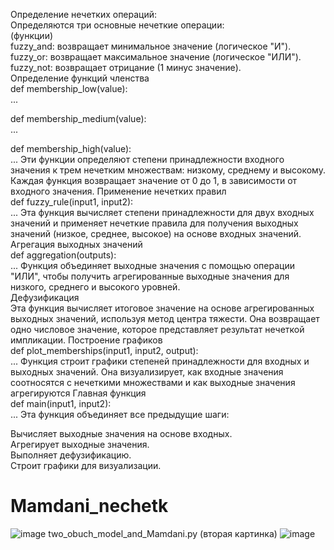 
Определение нечетких операций:     
Определяются три основные нечеткие операции:      
(функции)     
fuzzy_and: возвращает минимальное значение (логическое "И").     
fuzzy_or: возвращает максимальное значение (логическое "ИЛИ").     
fuzzy_not: возвращает отрицание (1 минус значение).     
Определение функций членства    
def membership_low(value):    
    ...

def membership_medium(value):     
    ...

def membership_high(value):      
    ...
Эти функции определяют степени принадлежности входного значения к трем нечетким множествам: низкому, среднему и высокому. Каждая функция возвращает значение от 0 до 1, в зависимости от входного значения.
Применение нечетких правил      
def fuzzy_rule(input1, input2):      
    ...
Эта функция вычисляет степени принадлежности для двух входных значений и применяет нечеткие правила для получения выходных значений (низкое, среднее, высокое) на основе входных значений.
Агрегация выходных значений      
def aggregation(outputs):       
    ...
Функция объединяет выходные значения с помощью операции "ИЛИ", чтобы получить агрегированные выходные значения для низкого, среднего и высокого уровней.      
Дефузификация       
Эта функция вычисляет итоговое значение на основе агрегированных выходных значений, используя метод центра тяжести. Она возвращает одно числовое значение, которое представляет результат нечеткой импликации.
Построение графиков      
def plot_memberships(input1, input2, output):       
    ...
Функция строит графики степеней принадлежности для входных и выходных значений. Она визуализирует, как входные значения соотносятся с нечеткими множествами и как выходные значения агрегируются
Главная функция      
def main(input1, input2):       
    ...
Эта функция объединяет все предыдущие шаги:      

Вычисляет выходные значения на основе входных.      
Агрегирует выходные значения.      
Выполняет дефузификацию.     
Строит графики для визуализации.       
# Mamdani_nechetk
![image](https://github.com/user-attachments/assets/9f49291b-e1a9-404d-8130-58b7183d4474)
two_obuch_model_and_Mamdani.py (вторая картинка)
![image](https://github.com/user-attachments/assets/151af3bc-f4ba-4803-99e1-81f02fe72e68)


